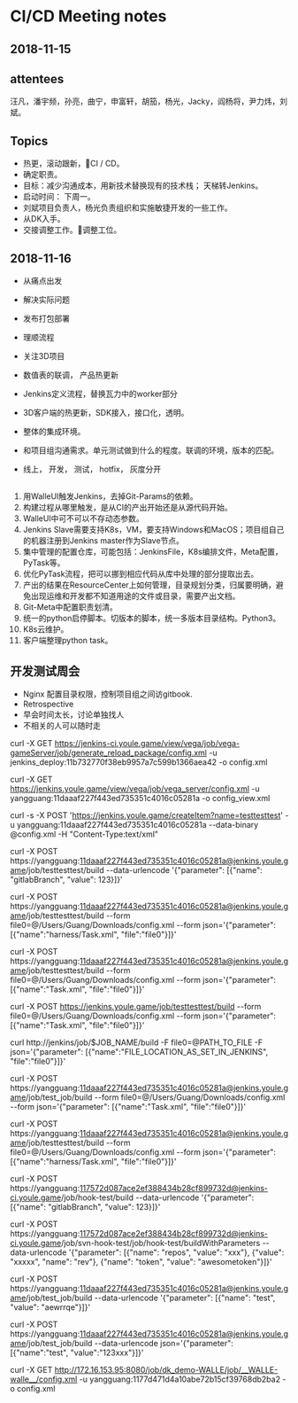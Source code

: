 # CI/CD Meeting notes

## 2018-11-15

## attentees

汪凡，潘宇频，孙亮，曲宁，申富轩，胡笳，杨光，Jacky，阎杨将，尹力炜，刘斌。

## Topics

* 热更，滚动跟新，CI / CD。
* 确定职责。
* 目标：减少沟通成本，用新技术替换现有的技术栈； 天梯转Jenkins。
* 启动时间： 下周一。
* 刘斌项目负责人，杨光负责组织和实施敏捷开发的一些工作。
* 从DK入手。
* 交接调整工作。调整工位。


## 2018-11-16

* 从痛点出发
* 解决实际问题
* 发布打包部署
* 理顺流程
* 关注3D项目
* 数值表的联调， 产品热更新
* Jenkins定义流程，替换瓦力中的worker部分
* 3D客户端的热更新，SDK接入，接口化，透明。
* 整体的集成环境。
* 和项目组沟通需求。单元测试做到什么的程度。联调的环境，版本的匹配。

* 线上， 开发， 测试， hotfix， 灰度分开

## 

1. 用WalleUI触发Jenkins，去掉Git-Params的依赖。
2. 构建过程从哪里触发，是从CI的产出开始还是从源代码开始。
3. WalleUI中可不可以不存动态参数。
4. Jenkins Slave需要支持K8s，VM，要支持Windows和MacOS；项目组自己的机器注册到Jenkins master作为Slave节点。
5. 集中管理的配置仓库，可能包括：JenkinsFile，K8s编排文件，Meta配置，PyTask等。
6. 优化PyTask流程，把可以挪到相应代码从库中处理的部分提取出去。
7. 产出的结果在ResourceCenter上如何管理，目录规划分类，归属要明确，避免出现运维和开发都不知道用途的文件或目录，需要产出文档。
8. Git-Meta中配置职责划清。
9. 统一的python启停脚本。切版本的脚本，统一多版本目录结构。Python3。
10. K8s云维护。
11. 客户端整理python task。

## 开发测试周会

* Nginx 配置目录权限，控制项目组之间访gitbook.
* Retrospective
* 早会时间太长，讨论单独找人
* 不相关的人可以随时走


curl -X GET https://jenkins-ci.youle.game/view/vega/job/vega-gameServer/job/generate_reload_package/config.xml -u jenkins_deploy:11b732770f38eb9957a7c599b1366aea42 -o config.xml

curl -X GET https://jenkins.youle.game/view/vega/job/vega_server/config.xml -u yangguang:11daaaf227f443ed735351c4016c05281a -o config_view.xml

curl -s -X POST 'https://jenkins.youle.game/createItem?name=testtesttest' -u yangguang:11daaaf227f443ed735351c4016c05281a --data-binary @config.xml -H "Content-Type:text/xml"

curl -X POST https://yangguang:11daaaf227f443ed735351c4016c05281a@jenkins.youle.game/job/testtesttest/build --data-urlencode '{"parameter": [{"name": "gitlabBranch", "value": 123}]}'

curl -X POST https://yangguang:11daaaf227f443ed735351c4016c05281a@jenkins.youle.game/job/testtesttest/build --form file0=@/Users/Guang/Downloads/config.xml --form json='{"parameter": [{"name":"harness/Task.xml", "file":"file0"}]}'

curl -X POST https://yangguang:11daaaf227f443ed735351c4016c05281a@jenkins.youle.game/job/testtesttest/build --form file0=@/Users/Guang/Downloads/config.xml --form json='{"parameter": [{"name":"Task.xml", "file":"file0"}]}'

curl -X POST https://jenkins.youle.game/job/testtesttest/build --form file0=@/Users/Guang/Downloads/config.xml --form json='{"parameter": [{"name":"Task.xml", "file":"file0"}]}'

curl http://jenkins/job/$JOB_NAME/build -F file0=@PATH_TO_FILE -F json='{"parameter": [{"name":"FILE_LOCATION_AS_SET_IN_JENKINS", "file":"file0"}]}'

curl -X POST https://yangguang:11daaaf227f443ed735351c4016c05281a@jenkins.youle.game/job/test_job/build --form file0=@/Users/Guang/Downloads/config.xml --form json='{"parameter": [{"name":"Task.xml", "file":"file0"}]}'

curl -X POST https://yangguang:11daaaf227f443ed735351c4016c05281a@jenkins.youle.game/job/testtesttest/build  --form file0=@/Users/Guang/Downloads/config.xml --form json='{"parameter": [{"name":"harness/Task.xml", "file":"file0"}]}'

curl -X POST https://yangguang:117572d087ace2ef388434b28cf899732d@jenkins-ci.youle.game/job/hook-test/build --data-urlencode '{"parameter": [{"name": "gitlabBranch", "value": 123}]}'

curl -X POST https://yangguang:117572d087ace2ef388434b28cf899732d@jenkins-ci.youle.game/job/svn-hook-test/job/hook-test/buildWithParameters --data-urlencode '{"parameter": [{"name": "repos", "value": "xxx"}, {"value": "xxxxx", "name": "rev"}, {"name": "token", "value": "awesometoken"}]}'


curl -X POST https://yangguang:11daaaf227f443ed735351c4016c05281a@jenkins.youle.game/job/test_job/build --data-urlencode '{"parameter": [{"name": "test", "value": "aewrrqe"}]}'

curl -X POST https://yangguang:11daaaf227f443ed735351c4016c05281a@jenkins.youle.game/job/test_job/build  --data-urlencode json='{"parameter": [{"name":"test", "value":"123xxx"}]}'

curl -X GET http://172.16.153.95:8080/job/dk_demo-WALLE/job/__WALLE-walle__/config.xml -u yangguang:1177d471d4a10abe72b15cf39768db2ba2 -o config.xml
